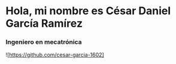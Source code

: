 # Hola, mi nombre es César Daniel García Ramírez
### Ingeniero en mecatrónica
![https://github.com/cesar-garcia-1602]



